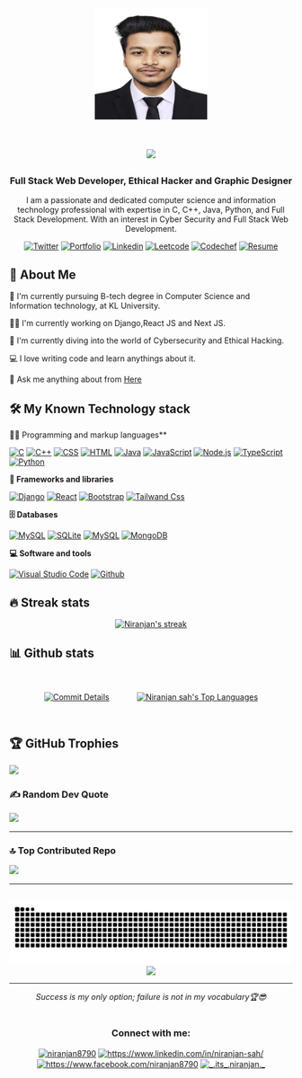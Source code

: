 <p align="center">
<!--     <img src="https://encrypted-tbn0.gstatic.com/images?q=tbn:ANd9GcTGX42AEiyWnxGauYKiZzSXCjC5KQIC60XeLAIYZtzYVMYFZfql1HkUc_5QZ4peiFX31oM&usqp=CAU" alt="Logo" width="200" height="200"/> -->
    <img src="./pp (2).png" alt="Logo" width="200" height="200"/>
   <h1 align="center">
     <a href="https://git.io/typing-svg">
       <img src="https://readme-typing-svg.herokuapp.com/?lines=Hello,+There!+👋;This+is+Niranjan+Sah....;Nice+to+meet+you!&center=true&size=30">
     </a>
   </h1>
   </p>
   <h3 align="center">Full Stack Web Developer, Ethical Hacker and Graphic Designer</h3>
   <p align="center">I am a passionate and dedicated computer science and information technology professional with expertise in C, C++, Java, Python, and Full Stack Development. With an interest in Cyber Security and Full Stack Web Development.</p>
   
<div align="center">

 [![Twitter](https://img.shields.io/badge/Twitter-1DA1F2?style=for-the-badge&logo=twitter&logoColor=white)](https://twitter.com/Niranjan8790_)
 [![Portfolio](https://img.shields.io/badge/my_portfolio-000?style=for-the-badge&logo=ko-fi&logoColor=white)](https://niranjansah87.com.np/)
 [![Linkedin](https://img.shields.io/badge/linkedin-0A66C2?style=for-the-badge&logo=linkedin&logoColor=white)](https://www.linkedin.com/in/niranjan-sah/)
 [![Leetcode](https://img.shields.io/badge/-LeetCode-FFA116?style=for-the-badge&logo=LeetCode&logoColor=black)](https://leetcode.com/u/niranjan_8790/)
 [![Codechef](https://img.shields.io/badge/Codechef-%23B92B27.svg?&style=for-the-badge&logo=Codechef&logoColor=white)](https://www.codechef.com/users/niranjan_786)
 [![Resume](https://img.shields.io/badge/Resume-000?style=for-the-badge&logo=ko-fi&logoColor=white)](./Niranjannewresume.pdf)


</div>
   
   
   ## 🚀 About Me
   🔬 I'm currently pursuing B-tech degree in Computer Science and Information technology, at KL University.
   
   👩‍💻 I'm currently working on Django,React JS and Next JS.
   
   🧠 I'm currently diving into the world of Cybersecurity and Ethical Hacking.
   
   💻 I love writing code and learn anythings about it.
   
   💬 Ask me anything about from <a href="https://www.linkedin.com/in/niranjan-sah/">Here</a>
   
   
   
   ## 🛠️ My Known Technology stack

   👨‍💻 Programming and markup languages**
   
   <p>
       <a href="#"><img alt="C" src="https://custom-icon-badges.herokuapp.com/badge/C-03599C.svg?logo=c-in-hexagon&logoColor=white"></a>
       <a href="#"><img alt="C++" src="https://custom-icon-badges.herokuapp.com/badge/C++-9C033A.svg?logo=cpp2&logoColor=white"></a>
       <a href="#"><img alt="CSS" src="https://img.shields.io/badge/CSS-1572B6.svg?logo=css3&logoColor=white"></a>
       <a href="#"><img alt="HTML" src="https://img.shields.io/badge/HTML-E34F26.svg?logo=html5&logoColor=white"></a>
       <a href="#"><img alt="Java" src="https://custom-icon-badges.herokuapp.com/badge/Java-007396.svg?logo=java&logoColor=white"></a>
       <a href="#"><img alt="JavaScript" src="https://img.shields.io/badge/JavaScript-F7DF1E.svg?logo=javascript&logoColor=black"></a>
       <a href="#"><img alt="Node.js" src="https://img.shields.io/badge/Node.js-43853D.svg?logo=node.js&logoColor=white"></a>
       <a href="#"><img alt="TypeScript" src="https://img.shields.io/badge/TypeScript-007ACC?style=for-the-badge&logo=typescript&logoColor=white"></a>
       <a href="#"><img alt="Python" src="https://img.shields.io/badge/Python-14354C.svg?logo=python&logoColor=white"></a>
<!--        <a href="#"><img alt="SQL" src="https://custom-icon-badges.herokuapp.com/badge/SQL-025E8C.svg?logo=database&logoColor=white"></a> -->
   </p>
   
   **🧰 Frameworks and libraries**
   
   <p>
       <a href="#"><img alt="Django" src ="https://img.shields.io/badge/Django-4ea94b.svg?logo=Django&logoColor=white"></a>
       <a href="#"><img alt="React" src="https://img.shields.io/badge/React-20232a.svg?logo=react&logoColor=%2361DAFB"></a>
<!--        <a href="#"><img alt="React Router" src="https://img.shields.io/badge/React_Router-CA4245?style=for-the-badge&logo=react-router&logoColor=white" style="height:20px;"></a> -->
       <a href="#"><img alt="Bootstrap" src="https://img.shields.io/badge/Bootstrap-7952B3.svg?logo=bootstrap&logoColor=white"></a>
        <a href="#"><img alt="Tailwand Css" src="https://img.shields.io/badge/tailwindcss-0F172A?&logo=tailwindcss"></a>
<!--         <a href="#"><img alt="Material UI" src="https://img.shields.io/badge/Material--UI-0081CB?style=for-the-badge&logo=material-ui&logoColor=white" style="height:20px;"></a> -->
        
       
   </p>
   
   **🗄️ Databases**
   
   <p>
<!--        <a href="#"><img alt="GitHub Pages" src="https://img.shields.io/badge/GitHub%20Pages-327FC7.svg?logo=github&logoColor=white"></a> -->
<!--        <a href="#"><img alt="Heroku" src="https://img.shields.io/badge/Heroku-430098.svg?logo=heroku&logoColor=white"></a> -->
<!--        <a href="#"><img alt="Pythonanywhere" src="https://img.shields.io/badge/Python%20Any%20Where-BEFFFF?logo=pythonanywhere&logoColor=black"></a> -->
<!--        <a href="#"><img alt="Netlify" src="https://img.shields.io/badge/Netlify-00C7B7?style=for-the-badge&logo=netlify&logoColor=white" style="height:20px;"></a> -->
       <a href="#"><img alt="MySQL" src="https://img.shields.io/badge/MySQL-00f.svg?logo=mysql&logoColor=white"></a>
<!--        <a href="#"><img alt="PostgreSQL" src ="https://img.shields.io/badge/PostgreSQL-316192.svg?logo=postgresql&logoColor=white"></a> -->
       <a href="#"><img alt="SQLite" src ="https://img.shields.io/badge/SQLite-07405E?style=for-the-badge&logo=sqlite&logoColor=white" style="height:20px;"></a>
       <a href="#"><img alt="MySQL" src="https://img.shields.io/badge/MySQL-00000F?style=for-the-badge&logo=mysql&logoColor=white" style="height:20px;"></a>
       <a href="#"><img alt="MongoDB" src="https://img.shields.io/badge/MongoDB-4EA94B?style=for-the-badge&logo=mongodb&logoColor=white" ></a>
<!--        <a href="#"><img alt="AWS" src="https://img.shields.io/badge/Amazon_AWS-232F3E?style=for-the-badge&logo=AWS&logoColor=white" style="height:20px;"></a>
       <a href="#"><img alt="azure" src="https://img.shields.io/badge/Azure-0089D6?style=for-the-badge&logo=microsoft-azure&logoColor=white" style="height:20px;"></a>
       <a href="#"><img alt="GCP" src="https://img.shields.io/badge/Google_Cloud-4285F4?style=for-the-badge&logo=google-cloud&logoColor=white" style="height:20px;"></a> -->
   </p>
   
   **💻 Software and tools**
   
   <p>
       <a href="#"><img alt="Visual Studio Code" src="https://img.shields.io/badge/Visual_Studio_Code-0078D4?style=for-the-badge&logo=visual%20studio%20code&logoColor=white"></a>
       <a href="#"><img alt="Github" src="https://img.shields.io/badge/GitHub-100000?style=for-the-badge&logo=github&logoColor=white"></a>
   </p>
      
   ## 🔥 Streak stats

   <p align="center">
     <a href="#">
       <img title="🔥 Get streak stats for your profile at git.io/streak-stats" alt="Niranjan's streak" src="https://github-readme-streak-stats.herokuapp.com/?user=niranjansah87&theme=vue-dark&hide_border=true"/>
    </a>

   </p>
   

   ## 📊 Github stats
  <br/>
  
 <p align="center">
    <a href="#"><img alt="Commit Details" src="https://github-readme-stats.vercel.app/api?username=niranjansah87&theme=dark&hide_border=false&include_all_commits=true&count_private=true" /></a>
  <a href="#"><img alt="Niranjan sah's Top Languages" src="https://github-readme-stats.vercel.app/api/top-langs/?username=niranjansah87&theme=vue-dark&show_icons=true&hide_border=true&layout=compact" style=" height:200px; margin-left: 45px;" /></a>
 </p>
<br/>

  <!--  <a href="#"><img alt="Niranjan's Activity Graph" src="https://github-readme-activity-graph.vercel.app/graph?username=niranjansah87&bg_color=#000000
&color=000000&line=ff0040&point=403d3d&area=true&hide_border=false)](https://github.com/ashutosh00710/github-readme-activity-graph" /></a>-->

## 🏆 GitHub Trophies
![](https://github-profile-trophy.vercel.app/?username=niranjansah87&theme=radical&no-frame=false&no-bg=true&margin-w=4)


### ✍️ Random Dev Quote

![](https://quotes-github-readme.vercel.app/api?type=horizontal&theme=radical)
<hr>

### 🔝 Top Contributed Repo
![](https://github-contributor-stats.vercel.app/api?username=niranjansah87&limit=5&theme=dark&combine_all_yearly_contributions=true)
<hr>



<!--   ## 📘 My top projects
   
   <div width="100%" align="center">
     <a align="left" href="https://github.com/niranjansah87/Niranjan-Portfolio" title="Niranjan-Portfolio"><img align="left" height="115" src="https://github-readme-stats.vercel.app/api/pin/?username=niranjansah87&repo=Niranjan-Portfolio&theme=react&border_color=61dafb&border_radius=10"></a>

<!--<a align="right" href="https://github.com/niranjansah87/Forensixplore" title="Forensixplore"><img align="right" height="115" src="https://github-readme-stats.vercel.app/api/pin/?username=niranjansah87&repo=Forensixplore&theme=react&border_color=61dafb&border_radius=10"></a>-->
<!--   </div>
   <br/><br/><br/><br/><br/><br/>
   <div width="100%" align="center">
     <a align="left" href="https://github.com/niranjansah87/AutoZ" title="AutoZ"><img align="left" height="115" src="https://github-readme-stats.vercel.app/api/pin/?username=niranjansah87&repo=AutoZ&theme=react&border_color=61dafb&border_radius=10"></a>-->
     
  <!--<a align="right" href="https://github.com/niranjansah87/KLSAMARTHYA" title="KL SAMARTHYA"><img align="right" height="115" src="https://github-readme-stats.vercel.app/api/pin/?username=niranjansah87&repo=KLSAMARTHYA&theme=react&border_color=61dafb&border_radius=10"></a>-->
<!--   </div>
   <br><br><br><br><br><br>
   <h4 align="center">
     <a href="https://github.com/niranjansah87?tab=repositories" title="Show Repositories">🔎 Show More 🔍</a>
   </h4>
   <br>-->
<br clear="both">

<img src="https://raw.githubusercontent.com/niranjansah87/niranjansah87/output/snake.svg" alt="Snake animation" />


<div align="center">
<img src="https://komarev.com/ghpvc/?username=niranjansah87&&style=flat-square" align="center" />
</div>
  
<!--    [![trophy](https://github-profile-trophy.vercel.app/?niranjansah87=ryo-ma&theme=onedark)](https://github.com/ryo-ma/github-profile-trophy) -->
   <hr>
   <p align="center">
      <i>Success is my only option; failure is not in my vocabulary🏆😎</i>
      <br>

   <br>
   </p>
   <h3 align="center">Connect with me:</h3>
<p align="center">
<a href="https://twitter.com/niranjan8790" target="blank"><img align="center" src="https://raw.githubusercontent.com/rahuldkjain/github-profile-readme-generator/master/src/images/icons/Social/twitter.svg" alt="niranjan8790" height="30" width="40" /></a>
<a href="https://linkedin.com/in/https://www.linkedin.com/in/niranjan-sah/" target="blank"><img align="center" src="https://raw.githubusercontent.com/rahuldkjain/github-profile-readme-generator/master/src/images/icons/Social/linked-in-alt.svg" alt="https://www.linkedin.com/in/niranjan-sah/" height="30" width="40" /></a>
<a href="https://fb.com/https://www.facebook.com/niranjan8790" target="blank"><img align="center" src="https://raw.githubusercontent.com/rahuldkjain/github-profile-readme-generator/master/src/images/icons/Social/facebook.svg" alt="https://www.facebook.com/niranjan8790" height="30" width="40" /></a>
<a href="https://instagram.com/niranjansah8790" target="blank"><img align="center" src="https://raw.githubusercontent.com/rahuldkjain/github-profile-readme-generator/master/src/images/icons/Social/instagram.svg" alt="_.its_.niranjan._" height="30" width="40" /></a>
<!-- <a href="https://www.codechef.com/users/niranjan_786" target="blank"><img align="center" color="white" src="https://cdn.jsdelivr.net/npm/simple-icons@3.1.0/icons/codechef.svg" alt="niranjan_786" height="30" width="40" /></a> -->
</p>
   
